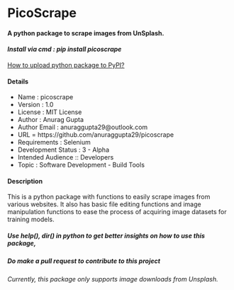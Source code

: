<h1>PicoScrape</h1>
<h4>A python package to scrape images from UnSplash.</h4>
<h4><i>Install via cmd : pip install picoscrape</i></h4>

[How to upload python package to PyPI?](https://medium.com/@joel.barmettler/how-to-upload-your-python-package-to-pypi-65edc5fe9c56)

<h4>Details</h4>
<ul>
<li>Name : picoscrape</li>
<li>Version : 1.0</li>
<li>License : MIT License</li>
<li>Author : Anurag Gupta</li>
<li>Author Email : anuraggupta29@outlook.com</li>
<li>URL = https://github.com/anuraggupta29/picoscrape</li>
<li>Requirements : Selenium</li>
<li>Development Status : 3 - Alpha</li>
<li>Intended Audience :: Developers</li>
<li>Topic : Software Development - Build Tools</li>
</ul>

<h4>Description</h4>
This is a python package with functions to easily scrape images from various websites. It also has basic file editing functions and image manipulation functions to ease the process of acquiring image datasets for training models.

<h5>Use help(), dir() in python to get better insights on how to use this package,</h5>
<h5>Do make a pull request to contribute to this project</h5>

<i>Currently, this package only supports image downloads from Unsplash.<br>
